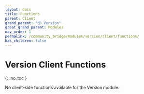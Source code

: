 ```yaml
---
layout: docs
title: Functions
parent: Client
grand_parent: "📦 Version"
great_grand_parent: Modules
nav_order: 1
permalink: /community_bridge/modules/version/client/functions/
has_children: false
---
```


# Version Client Functions
{: .no_toc }

No client-side functions available for the Version module.
